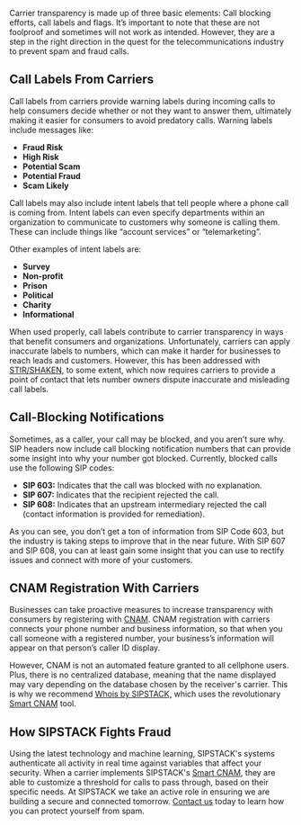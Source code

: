 Carrier transparency is made up of three basic elements: Call blocking efforts, call labels and flags. It’s important to note that these are not foolproof and sometimes will not work as intended. However, they are a step in the right direction in the quest for the telecommunications industry to prevent spam and fraud calls.

## Call Labels From Carriers
Call labels from carriers provide warning labels during incoming calls to help consumers decide whether or not they want to answer them, ultimately making it easier for consumers to avoid predatory calls. Warning labels include messages like:

- **Fraud Risk**
- **High Risk**
- **Potential Scam**
- **Potential Fraud**
- **Scam Likely**

Call labels may also include intent labels that tell people where a phone call is coming from. Intent labels can even specify departments within an organization to communicate to customers why someone is calling them. These can include things like “account services” or “telemarketing”.

Other examples of intent labels are:

- **Survey**
- **Non-profit**
- **Prison**
- **Political**
- **Charity**
- **Informational**

When used properly, call labels contribute to carrier transparency in ways that benefit consumers and organizations. Unfortunately, carriers can apply inaccurate labels to numbers, which can make it harder for businesses to reach leads and customers. However, this has been addressed with [STIR/SHAKEN,](https://www.sipstack.com/resources/knowledge-base/regulatory/what-is-stir-shaken) to some extent, which now requires carriers to provide a point of contact that lets number owners dispute inaccurate and misleading call labels.

## Call-Blocking Notifications
Sometimes, as a caller, your call may be blocked, and you aren’t sure why. SIP headers now include call blocking notification numbers that can provide some insight into why your number got blocked. Currently, blocked calls use the following SIP codes:

- **SIP 603:** Indicates that the call was blocked with no explanation. 
- **SIP 607:** Indicates that the recipient rejected the call.
- **SIP 608:** Indicates that an upstream intermediary rejected the call (contact information is provided for remediation).

As you can see, you don’t get a ton of information from SIP Code 603, but the industry is taking steps to improve that in the near future. With SIP 607 and SIP 608, you can at least gain some insight that you can use to rectify issues and connect with more of your customers. 

## CNAM Registration With Carriers
Businesses can take proactive measures to increase transparency with consumers by registering with [CNAM](https://www.sipstack.com/resources/knowledge-base/general/what-is-cnam). CNAM registration with carriers connects your phone number and business information, so that when you call someone with a registered number, your business’s information will appear on that person’s caller ID display.

However, CNAM is not an automated feature granted to all cellphone users. Plus, there is no centralized database, meaning that the name displayed may vary depending on the database chosen by the receiver's carrier. This is why we recommend [Whois by SIPSTACK,](https://whois.sipstack.com/) which uses the revolutionary [Smart CNAM](https://www.sipstack.com/products/smart-cnam) tool.

## How SIPSTACK Fights Fraud

Using the latest technology and machine learning, SIPSTACK's systems authenticate all activity in real time against variables that affect your security. When a carrier implements SIPSTACK's [Smart CNAM](https://www.sipstack.com/products/smart-cnam), they are able to customize a threshold for calls to pass through, based on their specific needs. At SIPSTACK we take an active role in ensuring we are building a secure and connected tomorrow. [Contact us](https://www.sipstack.com/contact/us) today to learn how you can protect yourself from spam.